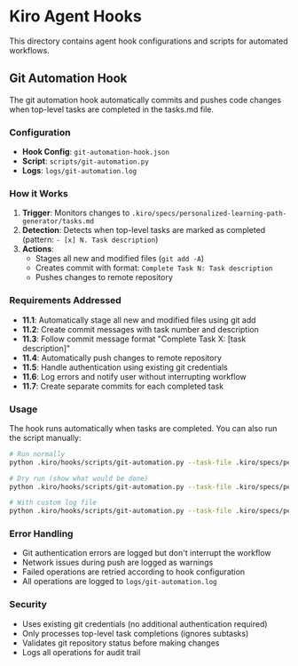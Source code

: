# Kiro Agent Hooks

This directory contains agent hook configurations and scripts for automated workflows.

## Git Automation Hook

The git automation hook automatically commits and pushes code changes when top-level tasks are completed in the tasks.md file.

### Configuration

- **Hook Config**: `git-automation-hook.json`
- **Script**: `scripts/git-automation.py`
- **Logs**: `logs/git-automation.log`

### How it Works

1. **Trigger**: Monitors changes to `.kiro/specs/personalized-learning-path-generator/tasks.md`
2. **Detection**: Detects when top-level tasks are marked as completed (pattern: `- [x] N. Task description`)
3. **Actions**: 
   - Stages all new and modified files (`git add -A`)
   - Creates commit with format: `Complete Task N: Task description`
   - Pushes changes to remote repository

### Requirements Addressed

- **11.1**: Automatically stage all new and modified files using git add
- **11.2**: Create commit messages with task number and description  
- **11.3**: Follow commit message format "Complete Task X: [task description]"
- **11.4**: Automatically push changes to remote repository
- **11.5**: Handle authentication using existing git credentials
- **11.6**: Log errors and notify user without interrupting workflow
- **11.7**: Create separate commits for each completed task

### Usage

The hook runs automatically when tasks are completed. You can also run the script manually:

```bash
# Run normally
python .kiro/hooks/scripts/git-automation.py --task-file .kiro/specs/personalized-learning-path-generator/tasks.md

# Dry run (show what would be done)
python .kiro/hooks/scripts/git-automation.py --task-file .kiro/specs/personalized-learning-path-generator/tasks.md --dry-run

# With custom log file
python .kiro/hooks/scripts/git-automation.py --task-file .kiro/specs/personalized-learning-path-generator/tasks.md --log-file .kiro/hooks/logs/git-automation.log
```

### Error Handling

- Git authentication errors are logged but don't interrupt the workflow
- Network issues during push are logged as warnings
- Failed operations are retried according to hook configuration
- All operations are logged to `logs/git-automation.log`

### Security

- Uses existing git credentials (no additional authentication required)
- Only processes top-level task completions (ignores subtasks)
- Validates git repository status before making changes
- Logs all operations for audit trail